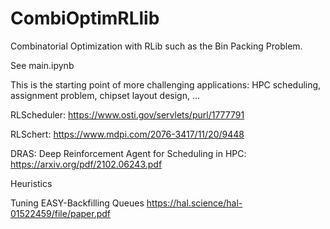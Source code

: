 # CombiOptimRLlib
Combinatorial Optimization with RLib such as the Bin Packing Problem.

See main.ipynb

This is the starting point of more challenging applications: HPC scheduling, assignment problem, chipset layout design, ...

RLScheduler:
https://www.osti.gov/servlets/purl/1777791

RLSchert:
https://www.mdpi.com/2076-3417/11/20/9448

DRAS: Deep Reinforcement Agent for Scheduling in HPC:
https://arxiv.org/pdf/2102.06243.pdf

Heuristics

Tuning EASY-Backfilling Queues
https://hal.science/hal-01522459/file/paper.pdf

